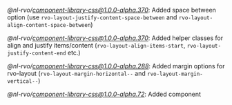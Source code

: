 *@nl-rvo/component-library-css@1.0.0-alpha.370*:
Added space between option (use `rvo-layout-justify-content-space-between` and `rvo-layout-align-content-space-between`)

*@nl-rvo/component-library-css@1.0.0-alpha.370*:
Added helper classes for align and justify items/content (`rvo-layout-align-items-start`, `rvo-layout-justify-content-end` etc.)

*@nl-rvo/component-library-css@1.0.0-alpha.288*:
Added margin options for rvo-layout (`rvo-layout-margin-horizontal--` and `rvo-layout-margin-vertical--`)

*@nl-rvo/component-library-css@1.0.0-alpha.72*:
Added component
